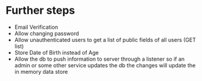 # Further steps
- Email Verification
- Allow changing password
- Allow unauthenticated users to get a list of public fields of all users (GET list)
- Store Date of Birth instead of Age
- Allow the db to push information to server through a listener so if an admin or some other service updates the db the changes will update the in memory data store